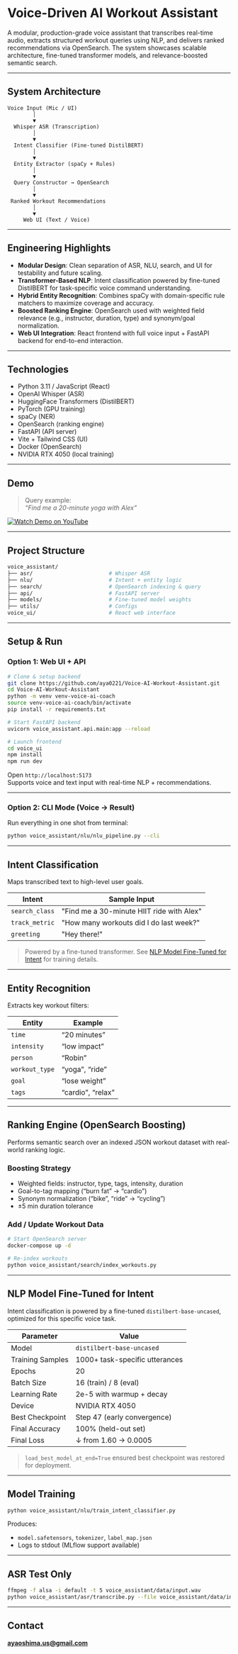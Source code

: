 # Voice-Driven AI Workout Assistant

A modular, production-grade voice assistant that transcribes real-time audio, extracts structured workout queries using NLP, and delivers ranked recommendations via OpenSearch. The system showcases scalable architecture, fine-tuned transformer models, and relevance-boosted semantic search.

---

## System Architecture

```
Voice Input (Mic / UI)
        │
        ▼
  Whisper ASR (Transcription)
        │
        ▼
  Intent Classifier (Fine-tuned DistilBERT)
        │
        ▼
  Entity Extractor (spaCy + Rules)
        │
        ▼
  Query Constructor → OpenSearch
        │
        ▼
 Ranked Workout Recommendations
        │
        ▼
     Web UI (Text / Voice)
```

---

## Engineering Highlights

- **Modular Design**: Clean separation of ASR, NLU, search, and UI for testability and future scaling.
- **Transformer-Based NLP**: Intent classification powered by fine-tuned DistilBERT for task-specific voice command understanding.
- **Hybrid Entity Recognition**: Combines spaCy with domain-specific rule matchers to maximize coverage and accuracy.
- **Boosted Ranking Engine**: OpenSearch used with weighted field relevance (e.g., instructor, duration, type) and synonym/goal normalization.
- **Web UI Integration**: React frontend with full voice input + FastAPI backend for end-to-end interaction.

---

## Technologies

- Python 3.11 / JavaScript (React)
- OpenAI Whisper (ASR)
- HuggingFace Transformers (DistilBERT)
- PyTorch (GPU training)
- spaCy (NER)
- OpenSearch (ranking engine)
- FastAPI (API server)
- Vite + Tailwind CSS (UI)
- Docker (OpenSearch)
- NVIDIA RTX 4050 (local training)

---

## Demo

> Query example:  
> _“Find me a 20-minute yoga with Alex”_

[![Watch Demo on YouTube](https://img.youtube.com/vi/GDH2nT_EzUI/hqdefault.jpg)](https://youtu.be/GDH2nT_EzUI)

---

## Project Structure

```bash
voice_assistant/
├── asr/                        # Whisper ASR
├── nlu/                        # Intent + entity logic
├── search/                     # OpenSearch indexing & query
├── api/                        # FastAPI server
├── models/                     # Fine-tuned model weights
├── utils/                      # Configs
voice_ui/                       # React web interface
```

---

## Setup & Run

### Option 1: Web UI + API

```bash
# Clone & setup backend
git clone https://github.com/aya0221/Voice-AI-Workout-Assistant.git
cd Voice-AI-Workout-Assistant
python -m venv venv-voice-ai-coach
source venv-voice-ai-coach/bin/activate
pip install -r requirements.txt

# Start FastAPI backend
uvicorn voice_assistant.api.main:app --reload
```

```bash
# Launch frontend
cd voice_ui
npm install
npm run dev
```

Open `http://localhost:5173`  
Supports voice and text input with real-time NLP + recommendations.

---

### Option 2: CLI Mode (Voice → Result)

Run everything in one shot from terminal:

```bash
python voice_assistant/nlu/nlu_pipeline.py --cli
```

---

## Intent Classification

Maps transcribed text to high-level user goals.

| Intent         | Sample Input                                  |
|----------------|------------------------------------------------|
| `search_class` | "Find me a 30-minute HIIT ride with Alex"     |
| `track_metric` | "How many workouts did I do last week?"       |
| `greeting`     | "Hey there!"                                   |

> Powered by a fine-tuned transformer. See [NLP Model Fine-Tuned for Intent](#nlp-model-fine-tuned-for-intent) for training details.

---

## Entity Recognition

Extracts key workout filters:

| Entity        | Example              |
|---------------|----------------------|
| `time`        | “20 minutes”          |
| `intensity`   | “low impact”          |
| `person`      | “Robin”               |
| `workout_type`| “yoga”, “ride”        |
| `goal`        | “lose weight”         |
| `tags`        | “cardio”, “relax”     |

---

## Ranking Engine (OpenSearch Boosting)

Performs semantic search over an indexed JSON workout dataset with real-world ranking logic.

### Boosting Strategy

- Weighted fields: instructor, type, tags, intensity, duration
- Goal-to-tag mapping (“burn fat” → “cardio”)
- Synonym normalization (“bike”, “ride” → “cycling”)
- ±5 min duration tolerance

### Add / Update Workout Data

```bash
# Start OpenSearch server
docker-compose up -d

# Re-index workouts
python voice_assistant/search/index_workouts.py
```

---

## NLP Model Fine-Tuned for Intent

Intent classification is powered by a fine-tuned `distilbert-base-uncased`, optimized for this specific voice task.

| Parameter         | Value                           |
|-------------------|---------------------------------|
| Model             | `distilbert-base-uncased`       |
| Training Samples  | 1000+ task-specific utterances  |
| Epochs            | 20                              |
| Batch Size        | 16 (train) / 8 (eval)           |
| Learning Rate     | 2e-5 with warmup + decay        |
| Device            | NVIDIA RTX 4050                 |
| Best Checkpoint   | Step 47 (early convergence)     |
| Final Accuracy    | 100% (held-out set)             |
| Final Loss        | ↓ from 1.60 → 0.0005             |

> `load_best_model_at_end=True` ensured best checkpoint was restored for deployment.

---

## Model Training

```bash
python voice_assistant/nlu/train_intent_classifier.py
```

Produces:
- `model.safetensors`, `tokenizer`, `label_map.json`
- Logs to stdout (MLflow support available)

---

## ASR Test Only

```bash
ffmpeg -f alsa -i default -t 5 voice_assistant/data/input.wav
python voice_assistant/asr/transcribe.py --file voice_assistant/data/input.wav
```
---

## Contact

**ayaoshima.us@gmail.com**
